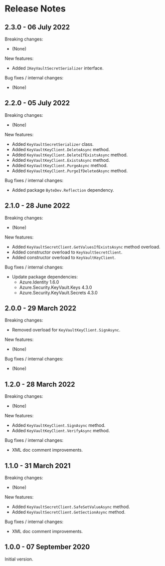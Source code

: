 # Release Notes

## 2.3.0 - 06 July 2022

Breaking changes:
- (None)

New features:
- Added `IKeyVaultSecretSerializer` interface.

Bug fixes / internal changes:
- (None)

## 2.2.0 - 05 July 2022

Breaking changes:
- (None)

New features:
- Added `KeyVaultSecretSerializer` class.
- Added `KeyVaultKeyClient.DeleteAsync` method.
- Added `KeyVaultKeyClient.DeleteIfExistsAsync` method.
- Added `KeyVaultKeyClient.ExistsAsync` method.
- Added `KeyVaultKeyClient.PurgeAsync` method.
- Added `KeyVaultKeyClient.PurgeIfDeletedAsync` method.

Bug fixes / internal changes:
- Added package `ByteDev.Reflection` dependency.

## 2.1.0 - 28 June 2022

Breaking changes:
- (None)

New features:
- Added `KeyVaultSecretClient.GetValuesIfExistsAsync` method overload.
- Added constructor overload to `KeyVaultSecretClient`.
- Added constructor overload to `KeyVaultKeyClient`.

Bug fixes / internal changes:
- Update package dependencies:
  - Azure.Identity 1.6.0
  - Azure.Security.KeyVault.Keys 4.3.0
  - Azure.Security.KeyVault.Secrets 4.3.0

## 2.0.0 - 29 March 2022

Breaking changes:
- Removed overload for `KeyVaultKeyClient.SignAsync`.

New features:
- (None)

Bug fixes / internal changes:
- (None)

## 1.2.0 - 28 March 2022

Breaking changes:
- (None)

New features:
- Added `KeyVaultKeyClient.SignAsync` method.
- Added `KeyVaultKeyClient.VerifyAsync` method.

Bug fixes / internal changes:
- XML doc comment improvements.

## 1.1.0 - 31 March 2021

Breaking changes:
- (None)

New features:
- Added `KeyVaultSecretClient.SafeSetValueAsync` method.
- Added `KeyVaultSecretClient.GetSectionAsync` method.

Bug fixes / internal changes:
- XML doc comment improvements.

## 1.0.0 - 07 September 2020

Initial version.
